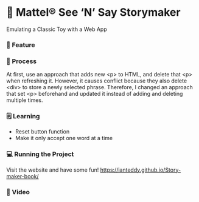 # 📕 Mattel® See ‘N’ Say Storymaker
Emulating a Classic Toy with a Web App


### 🚀 Feature

### 💭 Process
At first, use an approach that adds new \<p> to HTML, and delete that \<p> when refreshing it. However, it causes conflict because they also delete \<div> to store a newly selected phrase. Therefore, I changed an approach that set \<p> beforehand and updated it instead of adding and deleting multiple times.

### 🗒 Learning
<ul>
  <li>Reset button function</li>
  <li>Make it only accept one word at a time</li>
</ul>


### 💻 Running the Project
Visit the website and have some fun! <https://ianteddy.github.io/Story-maker-book/>

### 🎥 Video
